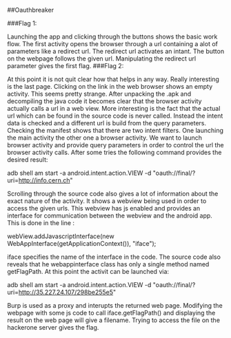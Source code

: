 ##Oauthbreaker

###Flag 1:

Launching the app and clicking through the buttons shows the basic work flow. The first activity opens the browser through a url containing a alot of parameters like a redirect url. The redirect url activates an intant. The button on the webpage follows the given url. Manipulating the redirect url parameter gives the first flag. 
###Flag 2: 

At this point it is not quit clear how that helps in any way. Really interesting is the last page. Clicking on the link in the web browser shows an empty activity. This seems pretty strange. After unpacking the .apk and decompiling the java code it becomes clear that the browser activity actually calls a url in a web view. More interesting is the fact that the actual url which can be found in the source code is never called. Instead the intent data is checked and a different url is build from the query parameters. Checking the manifest shows that there are two intent filters. One launching the main activity the other one a browser activity. We want to launch browser activity and provide query parameters in order to control the url the browser activity calls. After some tries the following command provides the desired result:

adb shell am start -a android.intent.action.VIEW -d "oauth://final/?uri=http://info.cern.ch"

Scrolling through the source code also gives a lot of information about the exact nature of the activity. It shows a webview being used in order to access the given urls. This webview has js enabled and provides an interface for communication between the webview and the android app. This is done in the line :

webView.addJavascriptInterface(new WebAppInterface(getApplicationContext()), "iface");

iface specifies the name of the interface in the code. The source code also reveals that he webappinterface class has only a single method named getFlagPath. At this point the activit can be launched via:

adb shell am start -a android.intent.action.VIEW -d "oauth://final/?uri=http://35.227.24.107/298be255e5"

Burp is used as a proxy and interupts the returned web page. Modifying the webpage with some js code to call iface.getFlagPath() and displaying the result on the web page will give a filename. Trying to access the file on the hackerone server gives the flag.





